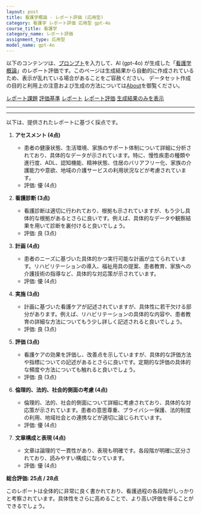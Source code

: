 ```yaml
---
layout: post
title: 看護学概論 - レポート評価 (応用型)
category: 看護学 レポート評価 応用型 gpt-4o
course_title: 看護学
category_name: レポート評価
assignment_type: 応用型
model_name: gpt-4o
---
```


以下のコンテンツは、[プロンプト](http://127.0.0.1:8000/generated/看護学/gpt-4o/prompt_レポート評価-応用型.md)を入力して、AI (gpt-4o) が生成した「[看護学概論](/contents/看護学/)」のレポート評価です。このページは生成結果から自動的に作成されているため、表示が乱れている場合があることをご容赦ください。
データセット作成の目的と利用上の注意および生成の方法については[About](/About)を御覧ください。

[レポート課題](../レポート課題-応用型)
[評価基準](../評価基準-応用型)
[レポート](../レポート-応用型)
[レポート評価](../レポート評価-応用型)
[生成結果のみを表示](http://127.0.0.1:8000/generated/看護学/gpt-4o/レポート評価-応用型.md)
  

***
***
  
以下は、提供されたレポートに基づく採点です。

1. **アセスメント (4点)**
   - 患者の健康状態、生活環境、家族のサポート体制について詳細に分析されており、具体的なデータが示されています。特に、慢性疾患の種類や進行度、ADL、認知機能、精神状態、住居のバリアフリー化、家族の介護能力や意欲、地域の介護サービスの利用状況などが考慮されています。
   - 評価: 優 (4点)

2. **看護診断 (3点)**
   - 看護診断は適切に行われており、根拠も示されていますが、もう少し具体的な根拠があるとさらに良いです。例えば、具体的なデータや観察結果を用いて診断を裏付けると良いでしょう。
   - 評価: 良 (3点)

3. **計画 (4点)**
   - 患者のニーズに基づいた具体的かつ実行可能な計画が立てられています。リハビリテーションの導入、福祉用具の提案、患者教育、家族への介護技術の指導など、具体的な対応策が示されています。
   - 評価: 優 (4点)

4. **実施 (3点)**
   - 計画に基づいた看護ケアが記述されていますが、具体性に若干欠ける部分があります。例えば、リハビリテーションの具体的な内容や、患者教育の詳細な方法についてもう少し詳しく記述されると良いでしょう。
   - 評価: 良 (3点)

5. **評価 (3点)**
   - 看護ケアの効果を評価し、改善点を示していますが、具体的な評価方法や指標についての記述があるとさらに良いです。定期的な評価の具体的な頻度や方法についても触れると良いでしょう。
   - 評価: 良 (3点)

6. **倫理的、法的、社会的側面の考慮 (4点)**
   - 倫理的、法的、社会的側面について詳細に考慮されており、具体的な対応策が示されています。患者の意思尊重、プライバシー保護、法的制度の利用、地域社会との連携などが適切に論じられています。
   - 評価: 優 (4点)

7. **文章構成と表現 (4点)**
   - 文章は論理的で一貫性があり、表現も明確です。各段階が明確に区分されており、読みやすい構成になっています。
   - 評価: 優 (4点)

**総合評価: 25点 / 28点**

このレポートは全体的に非常に良く書かれており、看護過程の各段階がしっかりと考察されています。具体性をさらに高めることで、より高い評価を得ることができるでしょう。
